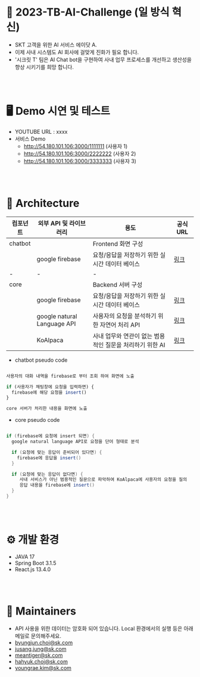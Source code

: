 # 🌱 2023-TB-AI-Challenge (일 방식 혁신)
  * SKT 고객을 위한 AI 서비스 에이닷 A.
  * 이제 사내 시스템도 AI 회사에 걸맞게 진화가 필요 합니다.
  * '시크릿 T' 팀은 AI Chat bot을 구현하여 사내 업무 프로세스를 개선하고 생산성을 향상 시키기를 희망 합니다.

<br /><br />

# 🖥️ Demo 시연 및 테스트
  * YOUTUBE URL : xxxx
  * 서비스 Demo
    * http://54.180.101.106:3000/1111111 (사용자 1)
    * http://54.180.101.106:3000/2222222 (사용자 2)
    * http://54.180.101.106:3000/3333333 (사용자 3)

<br /><br />

# 📌 Architecture

| 컴포넌트      |           외부 API 및 라이브러리      | 용도                                           |                              공식 URL                               |
|-------------|-------------------------------------------------------------------------------------------------------------|---------------------------|--------------------------------------|
|   chatbot   |                                  |  Frontend 화면 구성                             |                                                                    | 
|             |          google firebase         |  요청/응답을 저장하기 위한 실시간 데이터 베이스          |      [링크](https://firebase.google.com/?hl=ko)                     |
|      -      |                   -              |                       -                       |                                                                    |
|   core      |                                  |  Backend 서버 구성                              |                                                                    |
|             |          google firebase         |  요청/응답을 저장하기 위한 실시간 데이터 베이스          |       [링크](https://firebase.google.com/?hl=ko)                    |
|             |     google natural Language API  |  사용자의 요청을 분석하기 위한 자연어 처리 API          |       [링크](https://cloud.google.com/natural-language?hl=ko)       |
|             |             KoAlpaca             |  사내 업무와 연관이 없는 범용적인 질문을 처리하기 위한 AI  |       [링크](https://github.com/Beomi/KoAlpaca)                     |


* chatbot pseudo code
```javascript

사용자의 대화 내역을 firebase로 부터 조회 하여 화면에 노출

if (사용자가 채팅창에 요청을 입력하면) {
  firebase에 해당 요청을 insert()
}

core 서버가 처리한 내용을 화면에 노출

```

* core pseudo code
```java

if (firebase에 요청에 insert 되면) {
  google natural language API로 요청을 단어 형태로 분석

  if (요청에 맞는 응답이 준비되어 있다면) {
    firebase에 응답을 insert()
  }

  if (요청에 맞는 응답이 없다면) {
     사내 서비스가 아닌 범용적인 질문으로 파악하여 KoAlpaca에 사용자의 요청을 질의
     응답 내용을 firebase에 insert()
  }
}

```

<br /><br />

# ⚙️ 개발 환경
  * JAVA 17
  * Spring Boot 3.1.5
  * React.js 13.4.0

<br /><br />

# 💬 Maintainers
  * API 사용을 위한 데이터는 암호화 되어 있습니다. Local 환경에서의 실행 등은 아래 메일로 문의해주세요.
  * byungjun.choi@sk.com
  * jusang.jung@sk.com
  * meantiger@sk.com
  * hahyuk.choi@sk.com
  * youngrae.kim@sk.com
